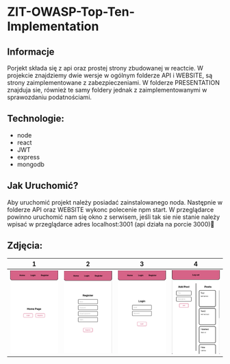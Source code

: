 # ZIT-OWASP-Top-Ten-Implementation
## Informacje
Porjekt składa się z api oraz prostej strony zbudowanej w reactcie. W projekcie znajdziemy dwie wersje w ogólnym folderze API  i WEBSITE, są strony zaimplementowane z zabezpieczeniami. W folderze PRESENTATION znajduja sie, również te samy foldery jednak z zaimplementowanymi w sprawozdaniu podatnościami.
## Technologie:
- node
- react
- JWT
- express
- mongodb

## Jak Uruchomić?
Aby uruchomić projekt należy posiadać zainstalowanego noda. Następnie w folderze API oraz WEBSITE wykonc polecenie npm start. W przeglądarce powinno uruchomić nam się okno z serwisem, jeśli tak sie nie stanie należy wpisać w przeglądarce adres localhost:3001 (api działa na porcie 3000)

## Zdjęcia:

|     1  |   2    |   3    |    4   |       
|---    |---    |---    |---    |
| ![screen1](/1.png)    | ![screen2](/2.png)      | ![screen3](/3.png) | ![screen4](/4.png)  |

